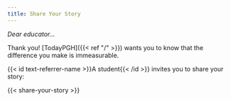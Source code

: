 ```yaml
---
title: Share Your Story
---
```


_Dear educator…_

Thank you! [TodayPGH]({{< ref "/" >}}) wants you to know that the difference you make is immeasurable.

{{< id text-referrer-name >}}A student{{< /id >}} invites you to share your story:

{{< share-your-story >}}
